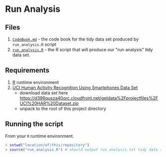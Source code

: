 # Run Analysis 

## Files

1. [`CodeBook.md`](https://github.com/ikumen/coursera-getdata-032/blob/master/CodeBook.md) - the code book for the tidy data set produced by `run_analysis.R` script
2. [`run_analysis.R`](https://github.com/ikumen/coursera-getdata-032/blob/master/run_analysis.R) - the R script that will produce our "run analysis" tidy data set.


## Requirements

1. [R](https://www.r-project.org/) runtime environment
1. [UCI Human Activity Recognition Using Smartphones Data Set](http://archive.ics.uci.edu/ml/datasets/Human+Activity+Recognition+Using+Smartphones)
   - download data set here https://d396qusza40orc.cloudfront.net/getdata%2Fprojectfiles%2FUCI%20HAR%20Dataset.zip
   - unpack to the root of this project directory

## Running the script
From your `R` runtime environment.

``` r
> setwd("location/of/this/repository")
> source("run_analysis.R") # should output run_analysis.txt tidy data set
```


